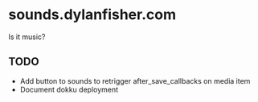 # sounds.dylanfisher.com

Is it music?

## TODO

- Add button to sounds to retrigger after_save_callbacks on media item
- Document dokku deployment
